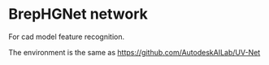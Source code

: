 # BrepHGNet network
 For cad model feature recognition.
 
The environment is the same as https://github.com/AutodeskAILab/UV-Net
